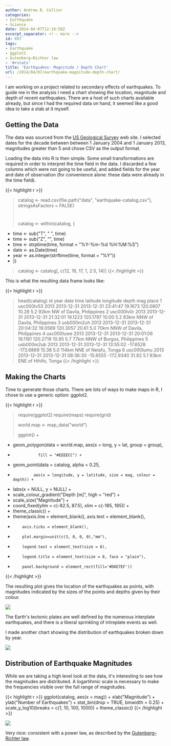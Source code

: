 ```yaml
---
author: Andrew B. Collier
categories:
- Earthquake
- Science
date: 2014-04-07T12:19:58Z
excerpt_separator: <!-- more -->
id: 697
tags:
- Earthquake
- ggplot2
- Gutenberg–Richter law
- '#rstats'
title: 'Earthquakes: Magnitude / Depth Chart'
url: /2014/04/07/earthquake-magnitude-depth-chart/
---
```


I am working on a project related to secondary effects of earthquakes. To guide me in the analysis I need a chart showing the location, magnitude and depth of recent earthquakes. There are a host of such charts available already, but since I had the required data on hand, it seemed like a good idea to take a stab at it myself.

<!--more-->

## Getting the Data

The data was sourced from the [US Geological Survey](http://earthquake.usgs.gov/earthquakes/search/) web site. I selected dates for the decade between between 1 January 2004 and 1 January 2013, magnitudes greater than 5 and chose CSV as the output format.

Loading the data into R is then simple. Some small transformations are required in order to interpret the time field in the data. I discarded a few columns which were not going to be useful, and added fields for the year and date of observation (for convenience alone: these data were already in the time field).

{{< highlight r >}}
> catalog <- read.csv(file.path("data", "earthquake-catalog.csv"), stringsAsFactors = FALSE)
> #
> catalog <- within(catalog, {
+   time <- sub("T", " ", time)
+   time <- sub("Z", "", time)
+   time <- strptime(time, format = "%Y-%m-%d %H:%M:%S")
+   date <- as.Date(time)
+   year <- as.integer(strftime(time, format = "%Y"))
+ })
>
> catalog <- catalog[, c(12, 16, 17, 1, 2:5, 14)]
{{< /highlight >}}

This is what the resulting data frame looks like:

{{< highlight r >}}
> head(catalog)
          id year       date                time latitude longitude depth mag                           place
1 usc000lv53 2013 2013-12-31 2013-12-31 23:41:47  19.1673  120.0807 10.28 5.2  92km NW of Davila, Philippines
2 usc000lv0r 2013 2013-12-31 2013-12-31 21:32:01  19.1223  120.1797 10.00 5.2 83km NNW of Davila, Philippines
3 usb000m2uh 2013 2013-12-31 2013-12-31 20:04:32  19.0589  120.3057 20.61 5.0 70km NNW of Davila, Philippines
4 usc000luwe 2013 2013-12-31 2013-12-31 20:01:06  19.1181  120.2719 10.95 5.7 77km NNW of Burgos, Philippines
5 usb000m2ub 2013 2013-12-31 2013-12-31 13:55:02 -17.6528 -173.6869 15.38 5.0      114km NNE of Neiafu, Tonga
6 usc000lumu 2013 2013-12-31 2013-12-31 08:36:30 -15.6555 -172.9340 31.82 5.1       93km ENE of Hihifo, Tonga
{{< /highlight >}}

## Making the Charts

Time to generate those charts. There are lots of ways to make maps in R, I chose to use a generic option: ggplot2.

{{< highlight r >}}
> require(ggplot2)
> require(maps)
> require(grid)
> 
> world.map <- map_data("world")
> 
> ggplot() +
+   geom_polygon(data = world.map, aes(x = long, y = lat, group = group),
+                fill = "#EEEECC") +
+   geom_point(data = catalog, alpha = 0.25,
+              aes(x = longitude, y = latitude, size = mag, colour = depth)) +
+   labs(x = NULL, y = NULL) +
+   scale_colour_gradient("Depth [m]", high = "red") +
+   scale_size("Magnitude") +
+   coord_fixed(ylim = c(-82.5, 87.5), xlim = c(-185, 185)) +
+   theme_classic() +
+   theme(axis.line = element_blank(), axis.text = element_blank(),
+         axis.ticks = element_blank(),
+         plot.margin=unit(c(3, 0, 0, 0),"mm"),
+         legend.text = element_text(size = 6),
+         legend.title = element_text(size = 8, face = "plain"),
+         panel.background = element_rect(fill='#D6E7EF'))
{{< /highlight >}}

The resulting plot gives the location of the earthquakes as points, with magnitudes indicated by the sizes of the points and depths given by their colour.

<img src="/img/2014/04/earthquake-map.png">

The Earth's tectonic plates are well defined by the numerous interplate earthquakes, and there is a liberal sprinkling of intreplate events as well.

I made another chart showing the distribution of earthquakes broken down by year.

<img src="/img/2014/04/earthquake-map-panels.png">

## Distribution of Earthquake Magnitudes

While we are taking a high level look at the data, it's interesting to see how the magnitudes are distributed. A logartihmic scale is necessary to make the frequencies visible over the full range of magnitudes.

{{< highlight r >}}
ggplot(catalog, aes(x = mag)) +
  xlab("Magnitude") + ylab("Number of Earthquakes") +
  stat_bin(drop = TRUE, binwidth = 0.25) +
  scale_y_log10(breaks = c(1, 10, 100, 1000)) +
  theme_classic()
{{< /highlight >}}

<img src="/img/2014/04/earthquake-magnitude-histogram.png">

Very nice: consistent with a power law, as described by the [Gutenberg–Richter law](http://en.wikipedia.org/wiki/Gutenberg%E2%80%93Richter_law).

